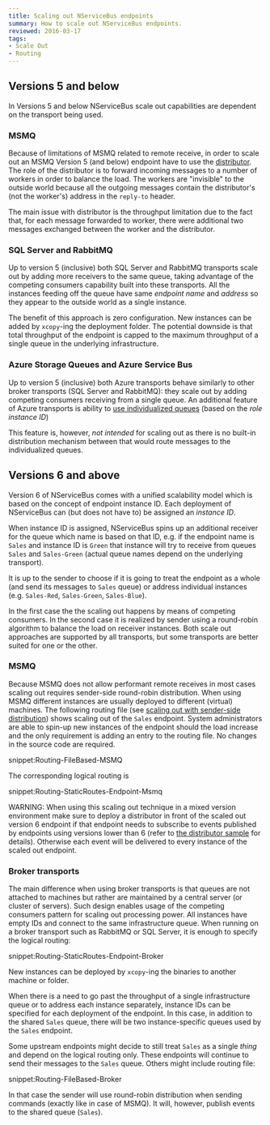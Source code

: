 ```yaml
---
title: Scaling out NServiceBus endpoints
summary: How to scale out NServiceBus endpoints.
reviewed: 2016-03-17
tags:
- Scale Out
- Routing
---
```


## Versions 5 and below

In Versions 5 and below NServiceBus scale out capabilities are dependent on the transport being used.


### MSMQ

Because of limitations of MSMQ related to remote receive, in order to scale out an MSMQ Version 5 (and below) endpoint have to use the [distributor](/nservicebus/scalability-and-ha/distributor/). The role of the distributor is to forward incoming messages to a number of workers in order to balance the load. The workers are "invisible" to the outside world because all the outgoing messages contain the distributor's (not the worker's) address in the `reply-to` header. 

The main issue with distributor is the throughput limitation due to the fact that, for each message forwarded to worker, there were additional two messages exchanged between the worker and the distributor.


### SQL Server and RabbitMQ

Up to version 5 (inclusive) both SQL Server and RabbitMQ transports scale out by adding more receivers to the same queue, taking advantage of the competing consumers capability built into these transports. All the instances feeding off the queue have same *endpoint name* and *address* so they appear to the outside world as a single instance.

The benefit of this approach is zero configuration. New instances can be added by `xcopy`-ing the deployment folder. The potential downside is that total throughput of the endpoint is capped to the maximum throughput of a single queue in the underlying infrastructure.


### Azure Storage Queues and Azure Service Bus

Up to version 5 (inclusive) both Azure transports behave similarly to other broker transports (SQL Server and RabbitMQ): they scale out by adding competing consumers receiving from a single queue. An additional feature of Azure transports is ability to [use individualized queues](individualizing-queues-when-scaling-out.md) (based on the *role instance ID*)

This feature is, however, *not intended* for scaling out as there is no built-in distribution mechanism between that would route messages to the individualized queues.


## Versions 6 and above

Version 6 of NServiceBus comes with a unified scalability model which is based on the concept of endpoint instance ID. Each deployment of NServiceBus can (but does not have to) be assigned an *instance ID*.

When instance ID is assigned, NServiceBus spins up an additional receiver for the queue which name is based on that ID, e.g. if the endpoint name is `Sales` and instance ID is `Green` that instance will try to receive from queues `Sales` and `Sales-Green` (actual queue names depend on the underlying transport).

It is up to the sender to choose if it is going to treat the endpoint as a whole (and send its messages to `Sales` queue) or address individual instances (e.g. `Sales-Red`, `Sales-Green`, `Sales-Blue`). 

In the first case the the scaling out happens by means of competing consumers. In the second case it is realized by sender using a round-robin algorithm to balance the load on receiver instances. Both scale out approaches are supported by all transports, but some transports are better suited for one or the other.


### MSMQ

Because MSMQ does not allow performant remote receives in most cases scaling out requires sender-side round-robin distribution. When using MSMQ different instances are usually deployed to different (virtual) machines. The following routing file (see [scaling out with sender-side distribution](sender-side-distribution.md)) shows scaling out of the `Sales` endpoint. System administrators are able to spin-up new instances of the endpoint should the load increase and the only requirement is adding an entry to the routing file. No changes in the source code are required.

snippet:Routing-FileBased-MSMQ

The corresponding logical routing is

snippet:Routing-StaticRoutes-Endpoint-Msmq


WARNING: When using this scaling out technique in a mixed version environment make sure to deploy a distributor in front of the scaled out version 6 endpoint if that endpoint needs to subscribe to events published by endpoints using versions lower than 6 (refer to [the distributor sample](/samples/scaleout/distributor/) for details). Otherwise each event will be delivered to every instance of the scaled out endpoint.


### Broker transports

The main difference when using broker transports is that queues are not attached to machines but rather are maintained by a central server (or cluster of servers). Such design enables usage of the competing consumers pattern for scaling out processing power. All instances have empty IDs and connect to the same infrastructure queue. When running on a broker transport such as RabbitMQ or SQL Server, it is enough to specify the logical routing:

snippet:Routing-StaticRoutes-Endpoint-Broker

New instances can be deployed by `xcopy`-ing the binaries to another machine or folder.

When there is a need to go past the throughput of a single infrastructure queue or to address each instance separately, instance IDs can be specified for each deployment of the endpoint. In this case, in addition to the shared `Sales` queue, there will be two instance-specific queues used by the `Sales` endpoint.

Some upstream endpoints might decide to still treat `Sales` as a single *thing* and depend on the logical routing only. These endpoints will continue to send their messages to the `Sales` queue. Others might include routing file:

snippet:Routing-FileBased-Broker

In that case the sender will use round-robin distribution when sending commands (exactly like in case of MSMQ). It will, however, publish events to the shared queue (`Sales`).
